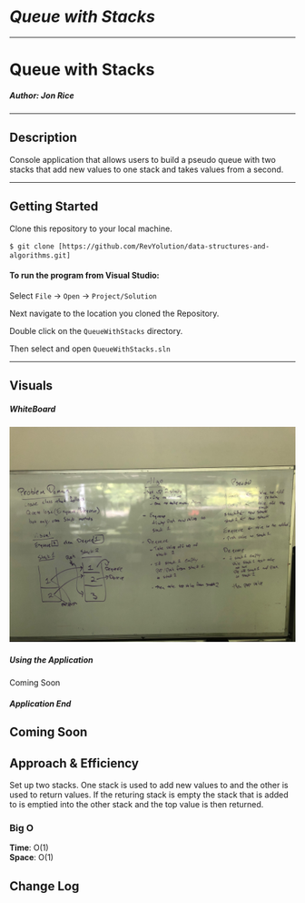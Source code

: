 # ***Queue with Stacks***
------------------------------

# Queue with Stacks
##### *Author: Jon Rice*

------------------------------

## Description
Console application that allows users to build a pseudo queue with two stacks that add new values to one stack and takes values from a second.

------------------------------

## Getting Started
Clone this repository to your local machine.
```
$ git clone [https://github.com/RevYolution/data-structures-and-algorithms.git]
```
#### To run the program from Visual Studio:
Select ```File``` -> ```Open``` -> ```Project/Solution```

Next navigate to the location you cloned the Repository.

Double click on the ```QueueWithStacks``` directory.

Then select and open ```QueueWithStacks.sln```

------------------------------

## Visuals


##### WhiteBoard
![PseudoQueue Whiteboard](https://github.com/RevYolution/data-structures-and-algorithms/blob/master/assets/PseudoQueue%20Whiteboard.JPG)
##### Using the Application
Coming Soon
##### Application End
Coming Soon
------------------------------
## Approach & Efficiency
Set up two stacks. One stack is used to add new values to and the other is used to return values. If the returing stack is empty the stack that is added to is emptied into the other stack and the top value is then returned.
### Big O
**Time**: O(1)  
**Space**: O(1)

## Change Log


